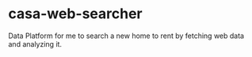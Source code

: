 # casa-web-searcher
Data Platform for me to search a new home to rent by fetching web data and analyzing it.

